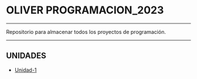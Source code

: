 #  OLIVER PROGRAMACION_2023
---

Repositorio para almacenar todos los proyectos de programación.

---

## UNIDADES

- [Unidad-1](Unidad-1)

